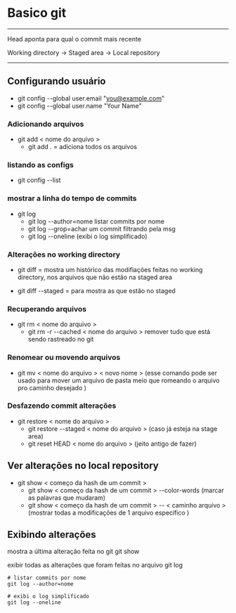 # Basico git

---
Head aponta para qual o commit mais recente

Working directory -> Staged area -> Local repository

---

## Configurando usuário

- git config --global user.email "you@example.com"
- git config --global user.name "Your Name"

### Adicionando arquivos

- git add < nome do arquivo >
  - git add . = adiciona todos os arquivos

### listando as configs

- git config --list

### mostrar a linha do tempo de commits

- git log
  - git log --author=nome listar commits por nome
  - git log --grop=achar um commit filtrando pela msg
  - git log --oneline (exibi o log simplificado)

### Alterações no working directory

- git diff =  mostra um histórico das modifiações feitas no working directory, nos arquivos que não estão na staged area

- git diff --staged = para mostra as que estão no staged

### Recuperando arquivos

- git rm < nome do arquivo >
  - git rm -r --cached < nome do arquivo > remover tudo que está sendo rastreado no git

### Renomear ou movendo arquivos

- git mv < nome do arquivo > < novo nome >
    (esse comando pode ser usado para mover um arquivo de pasta meio que romeando o arquivo pro caminho desejado )

### Desfazendo commit alterações

- git restore < nome do arquivo >
  - git restore --staged < nome do arquivo > (caso já esteja na stage area)
  - git reset HEAD < nome do arquivo > (jeito antigo de fazer)

## Ver alterações no local repository

- git show < começo da hash de um commit >
  - git show < começo da hash de um commit > --color-words (marcar as palavras que mudaram)
  - git show < começo da hash de um commit > -- < caminho arquivo > (mostrar todas a modificações de 1 arquivo específico )



## Exibindo alterações

 mostra a última alteração feita no  git
git show

 exibir todas as alterações que foram feitas no arquivo
git log

    # listar commits por nome
    git log --author=nome

    # exibi o log simplificado
    git log --oneline
```